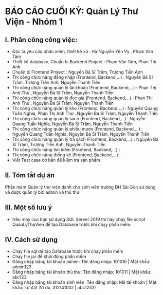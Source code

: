 # BÁO CÁO CUỐI KỲ: Quản Lý Thư Viện - Nhóm 1

## I. Phân công công việc:
* Đặc tả yêu cầu phần mềm, thiết kế xử  : Hà Nguyễn Yến Vy , Phạm Văn Tâm
* Thiết kế database, Chuẩn bị Backend Project : Phạm Văn Tâm, Phan Thị Anh 
* Chuẩn bị Frontend Project : Nguyễn Bá Sĩ Trâm, Trương Tiến Anh
* Thi công chức năng đăng nhập (Frontend, Backend,…) : Nguyễn Bá Sĩ Trâm, Trương Tiến Anh, Nguyễn Thanh Tiến
* Thi công chức năng quản lý tài khoản (Frontend, Backend,…) : Phan Thị Anh Thư , Nguyễn Bá Sĩ Trâm, Nguyễn Thanh Tiến
* Thi công chức năng quản lý đọc giả (Frontend, Backend,…) : Phan Thị Anh Thư , Nguyễn Bá Sĩ Trâm, Nguyễn Thanh Tiến		
* Thi công chức năng quản lý kho (Frontend, Backend,…)	: Nguyễn Quang Tuấn Nghĩa, Phan Thị Anh Thư , Nguyễn Bá Sĩ Trâm, Nguyễn Thanh Tiến	
* Thi công chức năng quản lý sách (Frontend, Backend,…) : Nguyễn Quang Tuấn Nghĩa, Nguyễn Bá Sĩ Trâm, Nguyễn Thanh Tiến		
* Thi công chức năng quản lý phiếu mượn (Frontend, Backend,…) : Nguyễn Quang Tuấn Nghĩa, Nguyễn Bá Sĩ Trâm, Nguyễn Thanh Tiến		
* Thi công chức năng quản lý trả sách (Frontend, Backend,…) : Nguyễn Bá Sĩ Trâm, Trương Tiến Anh, Nguyễn Thanh Tiến	
* Thi công chức năng tìm kiếm (Frontend, Backend,…) :	
* Thi công chức năng thống kê (Frontend, Backend,…) :		
* Viết Test case cơ bản để kiểm tra sản phẩm :		

## II. Tóm tắt dự án
Phần mèm Quản lý thư viện dành cho sinh viên trường ĐH Sài Gòn sử dụng và được quản lý bởi admin và thủ thư
## III. Một số lưu ý
* Nếu máy của bạn sử dụng SQL Server 2019 thì hãy chạy file script QuanLyThuVien để tạo Database trước khi chạy phần mềm.
## IV. Cách sử dụng
* Chạy file sql để tạo Database trước khi chạy phần mềm
* Chạy file jar để khởi động phần mềm
* Đăng nhập bằng tài khoản admin: Tên đăng nhập: 101010 | Mật khẩu: admin123
* Đăng nhập bằng tài khoản thủ thư: Tên đăng nhập: 101011 | Mật khẩu: abc123
* Đăng nhập bằng tài khoản sinh viên: Tên đăng nhập: Mã tài khoản | Mật khẩu: Tự đặt (Ví dụ: 312141002 | abc1232)
